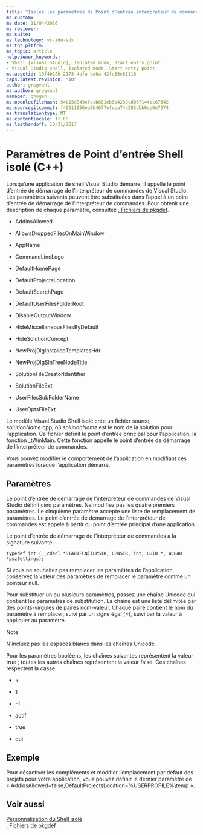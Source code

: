 ```yaml
---
title: "Isolez les paramètres de Point d’entrée interpréteur de commandes (C++) | Documents Microsoft"
ms.custom: 
ms.date: 11/04/2016
ms.reviewer: 
ms.suite: 
ms.technology: vs-ide-sdk
ms.tgt_pltfrm: 
ms.topic: article
helpviewer_keywords:
- Shell [Visual Studio], isolated mode, Start entry point
- Visual Studio shell, isolated mode, Start entry point
ms.assetid: 18f4b18b-2173-4afa-ba0a-42fe33e61118
caps.latest.revision: "10"
author: gregvanl
ms.author: gregvanl
manager: ghogen
ms.openlocfilehash: 54b15d849efacb681eb8b4238cd067144bc67342
ms.sourcegitcommit: f40311056ea0b4677efcca74a285dbb0ce0e7974
ms.translationtype: MT
ms.contentlocale: fr-FR
ms.lasthandoff: 10/31/2017
---
```

# <a name="isolated-shell-entry-point-parameters-c"></a>Paramètres de Point d’entrée Shell isolé (C++)
Lorsqu’une application de shell Visual Studio démarre, il appelle le point d’entrée de démarrage de l’interpréteur de commandes de Visual Studio. Les paramètres suivants peuvent être substituées dans l’appel à un point d’entrée de démarrage de l’interpréteur de commandes. Pour obtenir une description de chaque paramètre, consultez [. Fichiers de pkgdef](modifying-the-isolated-shell-by-using-the-dot-pkgdef-file.md).  
  
-   AddinsAllowed  
  
-   AllowsDroppedFilesOnMainWindow  
  
-   AppName  
  
-   CommandLineLogo  
  
-   DefaultHomePage  
  
-   DefaultProjectsLocation  
  
-   DefaultSearchPage  
  
-   DefaultUserFilesFolderRoot  
  
-   DisableOutputWindow  
  
-   HideMiscellaneousFilesByDefault  
  
-   HideSolutionConcept  
  
-   NewProjDlgInstalledTemplatesHdr  
  
-   NewProjDlgSlnTreeNodeTitle  
  
-   SolutionFileCreatorIdentifier  
  
-   SolutionFileExt  
  
-   UserFilesSubFolderName  
  
-   UserOptsFileExt  
  
 Le modèle Visual Studio Shell isolé crée un fichier source, *solutionName*.cpp, où *solutionName* est le nom de la solution pour l’application. Ce fichier définit le point d’entrée principal pour l’application, la fonction _tWinMain. Cette fonction appelle le point d’entrée de démarrage de l’interpréteur de commandes.  
  
 Vous pouvez modifier le comportement de l’application en modifiant ces paramètres lorsque l’application démarre.  
  
## <a name="parameters"></a>Paramètres  
 Le point d’entrée de démarrage de l’interpréteur de commandes de Visual Studio définit cinq paramètres. Ne modifiez pas les quatre premiers paramètres. Le cinquième paramètre accepte une liste de remplacement de paramètres. Le point d’entrée de démarrage de l’interpréteur de commandes est appelé à partir du point d’entrée principal d’une application.  
  
 Le point d’entrée de démarrage de l’interpréteur de commandes a la signature suivante.  
  
```  
typedef int (__cdecl *STARTFCN)(LPSTR, LPWSTR, int, GUID *, WCHAR *pszSettings);  
```  
  
 Si vous ne souhaitez pas remplacer les paramètres de l’application, conservez la valeur des paramètres de remplacer le paramètre comme un pointeur null.  
  
 Pour substituer un ou plusieurs paramètres, passez une chaîne Unicode qui contient les paramètres de substitution. La chaîne est une liste délimitée par des points-virgules de paires nom-valeur. Chaque paire contient le nom du paramètre à remplacer, suivi par un signe égal (=), suivi par la valeur à appliquer au paramètre.  
  
> [!NOTE]
>  N’incluez pas les espaces blancs dans les chaînes Unicode.  
  
 Pour les paramètres booléens, les chaînes suivantes représentent la valeur true ; toutes les autres chaînes représentent la valeur false. Ces chaînes respectent la casse.  
  
-   \+  
  
-   1  
  
-   -1  
  
-   actif  
  
-   true  
  
-   oui  
  
## <a name="example"></a>Exemple  
 Pour désactiver les compléments et modifier l’emplacement par défaut des projets pour votre application, vous pouvez définir le dernier paramètre de « AddinsAllowed=false;DefaultProjectsLocation=%USERPROFILE%\temp ».  
  
## <a name="see-also"></a>Voir aussi  
 [Personnalisation du Shell isolé](customizing-the-isolated-shell.md)   
 [. Fichiers de pkgdef](modifying-the-isolated-shell-by-using-the-dot-pkgdef-file.md)